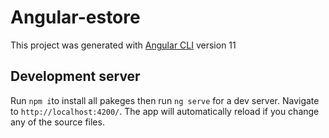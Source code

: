 # Angular-estore

This project was generated with [Angular CLI](https://github.com/angular/angular-cli) version 11

## Development server

Run `npm i`to install all pakeges then run `ng serve` for a dev server. Navigate to `http://localhost:4200/`. The app will automatically reload if you change any of the source files.

